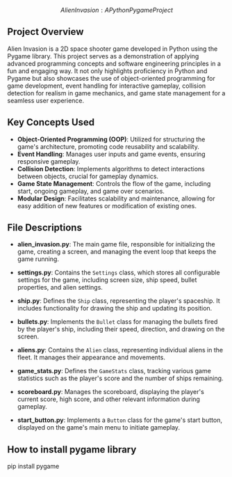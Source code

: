 $$ Alien Invasion: A Python Pygame Project $$

## Project Overview

Alien Invasion is a 2D space shooter game developed in Python using the Pygame library.
This project serves as a demonstration of applying advanced programming concepts and software engineering principles in a fun and engaging way.
It not only highlights proficiency in Python and Pygame but also showcases the use of object-oriented programming for game development, event handling for interactive gameplay,
collision detection for realism in game mechanics, and game state management for a seamless user experience.

## Key Concepts Used

- **Object-Oriented Programming (OOP)**: Utilized for structuring the game's architecture, promoting code reusability and scalability.
- **Event Handling**: Manages user inputs and game events, ensuring responsive gameplay.
- **Collision Detection**: Implements algorithms to detect interactions between objects, crucial for gameplay dynamics.
- **Game State Management**: Controls the flow of the game, including start, ongoing gameplay, and game over scenarios.
- **Modular Design**: Facilitates scalability and maintenance, allowing for easy addition of new features or modification of existing ones.

## File Descriptions


- **alien_invasion.py**: The main game file, responsible for initializing the game, creating a screen, and managing the event loop that keeps the game running.

- **settings.py**: Contains the `Settings` class, which stores all configurable settings for the game, including screen size, ship speed, bullet properties, and alien settings.

- **ship.py**: Defines the `Ship` class, representing the player's spaceship. It includes functionality for drawing the ship and updating its position.

- **bullets.py**: Implements the `Bullet` class for managing the bullets fired by the player's ship, including their speed, direction, and drawing on the screen.

- **aliens.py**: Contains the `Alien` class, representing individual aliens in the fleet. It manages their appearance and movements.

- **game_stats.py**: Defines the `GameStats` class, tracking various game statistics such as the player's score and the number of ships remaining.

- **scoreboard.py**: Manages the scoreboard, displaying the player's current score, high score, and other relevant information during gameplay.

- **start_button.py**: Implements a `Button` class for the game's start button, displayed on the game's main menu to initiate gameplay.


## How to install pygame library
pip install pygame






